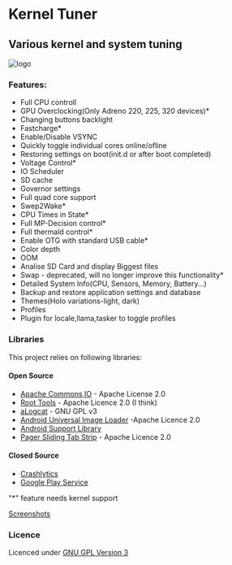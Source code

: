 #  Kernel Tuner 
## Various kernel and system tuning 

![logo](https://raw.githubusercontent.com/pedja1/Kernel-Tuner/master/dsgn/Kernel%20Tuner-feature-graphic.png)
### Features:

* Full CPU controll
* GPU Overclocking(Only Adreno 220, 225, 320 devices)*
* Changing buttons backlight
* Fastcharge*
* Enable/Disable VSYNC
* Quickly toggle individual cores online/ofline
* Restoring settings on boot(init.d or after boot completed)
* Voltage Control*
* IO Scheduler
* SD cache
* Governor settings
* Full quad core support
* Swep2Wake*
* CPU Times in State*
* Full MP-Decision control*
* Full thermald control*
* Enable OTG with standard USB cable*
* Color depth
* OOM
* Analise SD Card and display Biggest files
* Swap - deprecated, will no longer improve this functionality*
* Detailed System Info(CPU, Sensors, Memory, Battery...)
* Backup and restore application settings and database
* Themes(Holo variations-light, dark)
* Profiles
* Plugin for locale,llama,tasker to toggle profiles

### Libraries

This project relies on following libraries: 

#### Open Source
* [Apache Commons IO](http://commons.apache.org/proper/commons-io/) - Apache License 2.0
* [Root Tools](https://github.com/Stericson/RootTools) - Apache Licence 2.0 (I think)
* [aLogcat](http://code.google.com/p/alogcat/) - GNU GPL v3
* [Android Universal Image Loader](https://github.com/nostra13/Android-Universal-Image-Loader) -Apache Licence 2.0
* [Android Support Library](http://developer.android.com/tools/support-library/index.html)
* [Pager Sliding Tab Strip](https://github.com/jpardogo/PagerSlidingTabStrip) - Apache Licence 2.0

#### Closed Source  
* [Crashlytics](crashlytics.com)
* [Google Play Service](https://developer.android.com/google/play-services/index.html)

"*"  feature needs kernel support

[Screenshots](http://kerneltuner.pedjaapps.in.rs/screenshots/)

### Licence

Licenced under [GNU GPL Version 3](https://github.com/pedja1/Kernel-Tuner/blob/master/LICENSE)
